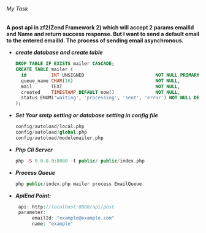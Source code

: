 
###### My Task 

**A post api in zf2(Zend Framework 2) which will accept 2 
params emailId and Name and return success response. 
But I want to send a default email to the entered emailId.
The process of sending email asynchronous.**

* _**create database and create table**_
    ```sql
    DROP TABLE IF EXISTS mailer CASCADE;
    CREATE TABLE mailer (
      id         INT UNSIGNED                          NOT NULL PRIMARY KEY AUTO_INCREMENT,
      queue_name CHAR(16)                              NOT NULL,
      mail       TEXT                                  NOT NULL,
      created    TIMESTAMP DEFAULT now()               NOT NULL,
      status ENUM('waiting', 'processing', 'sent', 'error') NOT NULL DEFAULT 'waiting'
    );
    ```
    
* _**Set Your smtp setting or database setting in config file**_
    ```php
    config/autoload/local.php
    config/autoload/global.php
    config/autoload/modulemailer.php
    ```
    
* _**Php Cli Server**_
    ```php
    php -S 0.0.0.0:8080 -t public/ public/index.php
    ```

* _**Process Queue**_
    ```php
    php public/index.php mailer process EmailQueue
    ```
    
* _**ApiEnd Point:**_
    ```php
     api: http://localhost:8080/api/post
     parameter:
          emailId: "example@example.com"
          name: "example"
    ```
   

